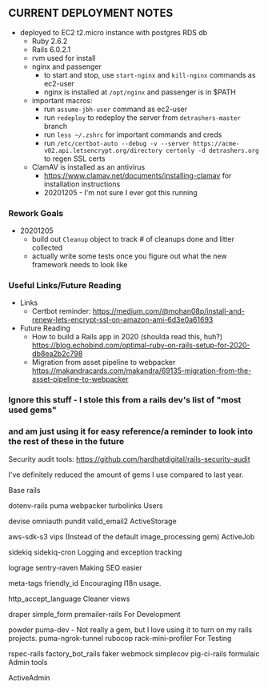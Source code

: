 ## CURRENT DEPLOYMENT NOTES
* deployed to EC2 t2.micro instance with postgres RDS db
  * Ruby 2.6.2
  * Rails 6.0.2.1
  * rvm used for install
  * nginx and passenger
    * to start and stop, use `start-nginx` and `kill-nginx` commands as ec2-user
    * nginx is installed at `/opt/nginx` and passenger is in $PATH
  * important macros:
    * run `assume-jbh-user` command as ec2-user
    * run `redeploy` to redeploy the server from `detrashers-master` branch
    * run `less ~/.zshrc` for important commands and creds
    * run `/etc/certbot-auto --debug -v --server https://acme-v02.api.letsencrypt.org/directory certonly -d detrashers.org` to regen SSL certs
  * ClamAV is installed as an antivirus
    * https://www.clamav.net/documents/installing-clamav for installation instructions
    * 20201205 - I'm not sure I ever got this running


### Rework Goals
  * 20201205
    * build out `Cleanup` object to track # of cleanups done and litter collected
    * actually write some tests once you figure out what the new framework needs to look like


### Useful Links/Future Reading
  * Links
    * Certbot reminder: https://medium.com/@mohan08p/install-and-renew-lets-encrypt-ssl-on-amazon-ami-6d3e0a61693
  * Future Reading
    * How to build a Rails app in 2020 (shoulda read this, huh?) https://blog.echobind.com/optimal-ruby-on-rails-setup-for-2020-db8ea2b2c798
    * Migration from asset pipeline to webpacker https://makandracards.com/makandra/69135-migration-from-the-asset-pipeline-to-webpacker






### Ignore this stuff - I stole this from a rails dev's list of "most used gems"
### and am just using it for easy reference/a reminder to look into the rest of these in the future


Security audit tools:
https://github.com/hardhatdigital/rails-security-audit


I've definitely reduced the amount of gems I use compared to last year.

Base rails

dotenv-rails
puma
webpacker
turbolinks
Users

devise
omniauth
pundit
valid_email2
ActiveStorage

aws-sdk-s3
vips (Instead of the default image_processing gem)
ActiveJob

sidekiq
sidekiq-cron
Logging and exception tracking

lograge
sentry-raven
Making SEO easier

meta-tags
friendly_id
Encouraging I18n usage.

http_accept_language
Cleaner views

draper
simple_form
premailer-rails
For Development

powder
puma-dev - Not really a gem, but I love using it to turn on my rails projects.
puma-ngrok-tunnel
rubocop
rack-mini-profiler
For Testing

rspec-rails
factory_bot_rails
faker
webmock
simplecov
pig-ci-rails
formulaic
Admin tools

ActiveAdmin




